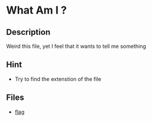 # What Am I ?

## Description

Weird this file, yet I feel that it wants to tell me something

## Hint

- Try to find the extenstion of the file

## Files

- [flag](flag)